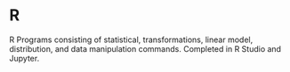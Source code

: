 # R
R Programs consisting of statistical, transformations, linear model, distribution, and data manipulation commands. 
Completed in R Studio and Jupyter.
